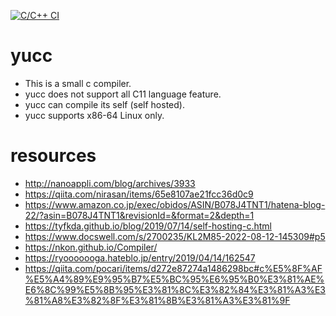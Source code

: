 [![C/C++ CI](https://github.com/uk-ar/yucc/actions/workflows/c-cpp.yml/badge.svg)](https://github.com/uk-ar/yucc/actions/workflows/c-cpp.yml)
# yucc
* This is a small c compiler.
* yucc does not support all C11 language feature.
* yucc can compile its self (self hosted).
* yucc supports x86-64 Linux only.
# resources
* http://nanoappli.com/blog/archives/3933
* https://qiita.com/nirasan/items/65e8107ae21fcc36d0c9
* https://www.amazon.co.jp/exec/obidos/ASIN/B078J4TNT1/hatena-blog-22/?asin=B078J4TNT1&revisionId=&format=2&depth=1
* https://tyfkda.github.io/blog/2019/07/14/self-hosting-c.html
* https://www.docswell.com/s/2700235/KL2M85-2022-08-12-145309#p5
* https://nkon.github.io/Compiler/
* https://ryooooooga.hateblo.jp/entry/2019/04/14/162547
* https://qiita.com/pocari/items/d272e87274a1486298bc#c%E5%8F%AF%E5%A4%89%E9%95%B7%E5%BC%95%E6%95%B0%E3%81%AE%E6%8C%99%E5%8B%95%E3%81%8C%E3%82%84%E3%81%A3%E3%81%A8%E3%82%8F%E3%81%8B%E3%81%A3%E3%81%9F
